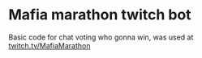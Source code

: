 # Mafia marathon twitch bot
Basic code for chat voting who gonna win, was used at [twitch.tv/MafiaMarathon](www.twitch.tv/MafiaMarathon)